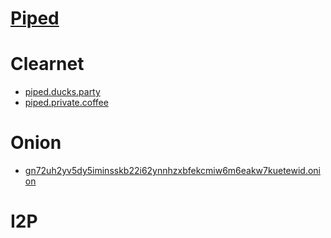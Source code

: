 # [Piped](https://github.com/TeamPiped/Piped#readme)

# Clearnet
- [piped.ducks.party](https://piped.ducks.party)
- [piped.private.coffee](https://piped.private.coffee)
# Onion
- [gn72uh2yv5dy5iminsskb22i62ynnhzxbfekcmiw6m6eakw7kuetewid.onion](http://gn72uh2yv5dy5iminsskb22i62ynnhzxbfekcmiw6m6eakw7kuetewid.onion)
# I2P


